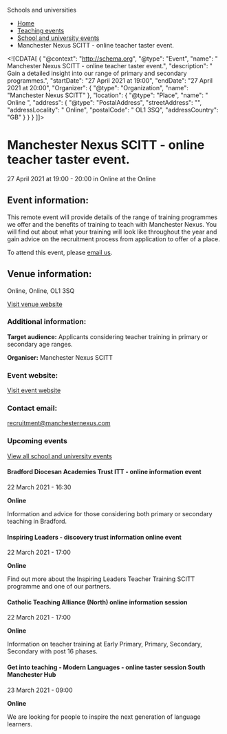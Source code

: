 Schools and universities

*   [Home](/)
*   [Teaching events](/teaching-events)
*   [School and university events](/teaching-events/training-provider-events)
*   Manchester Nexus SCITT - online teacher taster event.

<!\[CDATA\[ { "@context": "http://schema.org", "@type": "Event", "name": " Manchester Nexus SCITT - online teacher taster event.", "description": " Gain a detailed insight into our range of primary and secondary programmes.", "startDate": "27 April 2021 at 19:00", "endDate": "27 April 2021 at 20:00", "Organizer": { "@type": "Organization", "name": "Manchester Nexus SCITT" }, "location": { "@type": "Place", "name": " Online ", "address": { "@type": "PostalAddress", "streetAddress": "", "addressLocality": " Online", "postalCode": " OL1 3SQ", "addressCountry": "GB" } } } \]\]>

Manchester Nexus SCITT - online teacher taster event.
=====================================================

27 April 2021 at 19:00 - 20:00 in Online at the Online

Event information:
------------------

This remote event will provide details of the range of training programmes we offer and the benefits of training to teach with Manchester Nexus. You will find out about what your training will look like throughout the year and gain advice on the recruitment process from application to offer of a place.

To attend this event, please [email us](mailto:recruitment@manchesternexus.com).

Venue information:
------------------

Online, Online, OL1 3SQ

[Visit venue website](https://manchesternexus.com "Online")

### Additional information:

**Target audience:** Applicants considering teacher training in primary or secondary age ranges.

**Organiser:** Manchester Nexus SCITT

### Event website:

[Visit event website](https://manchesternexus.com)

### Contact email:

[recruitment@manchesternexus.com](mailto:recruitment@manchesternexus.com)

### Upcoming events

[View all school and university events](/teaching-events/training-provider-events)

[](/teaching-events/training-provider-events/210322-bradford-diocesan-academies-trust-itt-online-information-event)

#### Bradford Diocesan Academies Trust ITT - online information event

22 March 2021 - 16:30

**Online**

Information and advice for those considering both primary or secondary teaching in Bradford.

[](/teaching-events/training-provider-events/210322-inspiring-leaders-discovery-trust-information-online-event)

#### Inspiring Leaders - discovery trust information online event

22 March 2021 - 17:00

**Online**

Find out more about the Inspiring Leaders Teacher Training SCITT programme and one of our partners.

[](/teaching-events/training-provider-events/210322-catholic-teaching-alliance-north-online-information-session)

#### Catholic Teaching Alliance (North) online information session

22 March 2021 - 17:00

**Online**

Information on teacher training at Early Primary, Primary, Secondary, Secondary with post 16 phases.

[](/teaching-events/training-provider-events/210323-get-into-teaching-modern-languages-online-taster-session-south-manchester-hub)

#### Get into teaching - Modern Languages - online taster session South Manchester Hub

23 March 2021 - 09:00

**Online**

We are looking for people to inspire the next generation of language learners.